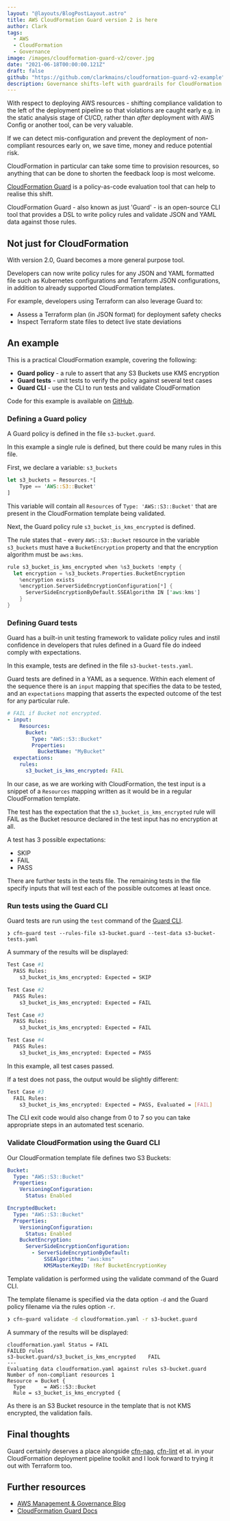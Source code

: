 ```yaml
---
layout: "@layouts/BlogPostLayout.astro"
title: AWS CloudFormation Guard version 2 is here
author: Clark
tags:
  - AWS
  - CloudFormation
  - Governance
image: /images/cloudformation-guard-v2/cover.jpg
date: "2021-06-18T00:00:00.121Z"
draft: false
github: "https://github.com/clarkmains/cloudformation-guard-v2-example"
description: Governance shifts-left with guardrails for CloudFormation templates and more
---
```


With respect to deploying AWS resources - shifting compliance validation to the left of the deployment pipeline so that violations are caught early e.g. in the static analysis stage of CI/CD, rather than _after_ deployment with AWS Config or another tool, can be very valuable.

If we can detect mis-configuration and prevent the deployment of non-compliant resources early on, we save time, money and reduce potential risk.

CloudFormation in particular can take some time to provision resources, so anything that can be done to shorten the feedback loop is most welcome.

[CloudFormation Guard](https://github.com/aws-cloudformation/cloudformation-guard) is a policy-as-code evaluation tool that can help to realise this shift.

CloudFormation Guard - also known as just 'Guard' - is an open-source CLI tool that provides a DSL to write policy rules and validate JSON and YAML data against those rules.

## Not just for CloudFormation

With version 2.0, Guard becomes a more general purpose tool.

Developers can now write policy rules for any JSON and YAML formatted file such as Kubernetes configurations and Terraform JSON configurations, in addition to already supported CloudFormation templates.

For example, developers using Terraform can also leverage Guard to:

- Assess a Terraform plan (in JSON format) for deployment safety checks
- Inspect Terraform state files to detect live state deviations

## An example

This is a practical CloudFormation example, covering the following:

- **Guard policy** - a rule to assert that any S3 Buckets use KMS encryption
- **Guard tests** - unit tests to verify the policy against several test cases
- **Guard CLI** - use the CLI to run tests and validate CloudFormation

Code for this example is available on [GitHub](https://github.com/clarkmains/cloudformation-guard-v2-example).

### Defining a Guard policy

A Guard policy is defined in the file `s3-bucket.guard`.

In this example a single rule is defined, but there could be many rules in this file.

First, we declare a variable: `s3_buckets`

```rust
let s3_buckets = Resources.*[
    Type == 'AWS::S3::Bucket'
]
```

This variable will contain all `Resources` of `Type: 'AWS::S3::Bucket'` that are present in the CloudFormation template being validated.

Next, the Guard policy rule `s3_bucket_is_kms_encrypted` is defined.

The rule states that - every `AWS::S3::Bucket` resource in the variable `s3_buckets` must have a `BucketEncryption` property and that the encryption algorithm must be `aws:kms`.

```rust
rule s3_bucket_is_kms_encrypted when %s3_buckets !empty {
  let encryption = %s3_buckets.Properties.BucketEncryption
    %encryption exists
    %encryption.ServerSideEncryptionConfiguration[*] {
      ServerSideEncryptionByDefault.SSEAlgorithm IN ['aws:kms']
    }
}
```

### Defining Guard tests

Guard has a built-in unit testing framework to validate policy rules and instil confidence in developers that rules defined in a Guard file do indeed comply with expectations.

In this example, tests are defined in the file `s3-bucket-tests.yaml`.

Guard tests are defined in a YAML as a sequence. Within each element of the sequence there is an `input` mapping that specifies the data to be tested, and an `expectations` mapping that asserts the expected outcome of the test for any particular rule.

```yaml
# FAIL if Bucket not encrypted.
- input:
    Resources:
      Bucket:
        Type: "AWS::S3::Bucket"
        Properties:
          BucketName: "MyBucket"
  expectations:
    rules:
      s3_bucket_is_kms_encrypted: FAIL
```

In our case, as we are working with CloudFormation, the test input is a snippet of a `Resources` mapping written as it would be in a regular CloudFormation template.

The test has the expectation that the `s3_bucket_is_kms_encrypted` rule will FAIL as the Bucket resource declared in the test input has no encryption at all.

A test has 3 possible expectations:

- SKIP
- FAIL
- PASS

There are further tests in the tests file. The remaining tests in the file specify inputs that will test each of the possible outcomes at least once.

### Run tests using the Guard CLI

Guard tests are run using the `test` command of the [Guard CLI](https://github.com/aws-cloudformation/cloudformation-guard).

    ❯ cfn-guard test --rules-file s3-bucket.guard --test-data s3-bucket-tests.yaml

A summary of the results will be displayed:

```bash
Test Case #1
  PASS Rules:
    s3_bucket_is_kms_encrypted: Expected = SKIP

Test Case #2
  PASS Rules:
    s3_bucket_is_kms_encrypted: Expected = FAIL

Test Case #3
  PASS Rules:
    s3_bucket_is_kms_encrypted: Expected = FAIL

Test Case #4
  PASS Rules:
    s3_bucket_is_kms_encrypted: Expected = PASS
```

In this example, all test cases passed.

If a test does not pass, the output would be slightly different:

```bash
Test Case #3
  FAIL Rules:
    s3_bucket_is_kms_encrypted: Expected = PASS, Evaluated = [FAIL]
```

The CLI exit code would also change from 0 to 7 so you can take appropriate steps in an automated test scenario.

### Validate CloudFormation using the Guard CLI

Our CloudFormation template file defines two S3 Buckets:

```yaml
Bucket:
  Type: "AWS::S3::Bucket"
  Properties:
    VersioningConfiguration:
      Status: Enabled

EncryptedBucket:
  Type: "AWS::S3::Bucket"
  Properties:
    VersioningConfiguration:
      Status: Enabled
    BucketEncryption:
      ServerSideEncryptionConfiguration:
        - ServerSideEncryptionByDefault:
            SSEAlgorithm: "aws:kms"
            KMSMasterKeyID: !Ref BucketEncryptionKey
```

Template validation is performed using the validate command of the Guard CLI.

The template filename is specified via the data option `-d` and the Guard policy filename via the rules option `-r`.

```bash
❯ cfn-guard validate -d cloudformation.yaml -r s3-bucket.guard
```

A summary of the results will be displayed:

    cloudformation.yaml Status = FAIL
    FAILED rules
    s3-bucket.guard/s3_bucket_is_kms_encrypted    FAIL
    ---
    Evaluating data cloudformation.yaml against rules s3-bucket.guard
    Number of non-compliant resources 1
    Resource = Bucket {
      Type      = AWS::S3::Bucket
      Rule = s3_bucket_is_kms_encrypted {

As there is an S3 Bucket resource in the template that is not KMS encrypted, the validation fails.

## Final thoughts

Guard certainly deserves a place alongside [cfn-nag](https://github.com/stelligent/cfn_nag), [cfn-lint](https://github.com/aws-cloudformation/cfn-lint) et al. in your CloudFormation deployment pipeline toolkit and I look forward to trying it out with Terraform too.

## Further resources

- [AWS Management & Governance Blog](https://aws.amazon.com/blogs/mt/introducing-aws-cloudformation-guard-2-0/)
- [CloudFormation Guard Docs](https://github.com/aws-cloudformation/cloudformation-guard/tree/main/docs)
